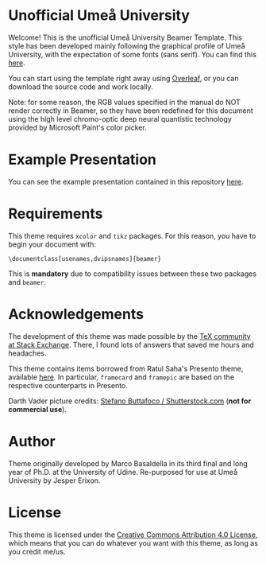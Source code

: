 Unofficial Umeå University
==========================

Welcome! This is the unofficial Umeå University Beamer Template. This style has been developed mainly following the graphical profile of Umeå University, with the expectation of some fonts (sans serif). You can find this [here](https://www.aurora.umu.se/stod-och-service/kommunikation/grafisk-profil/). 

You can start using the template right away using [Overleaf](<insert URL here>), or you can download the source code and work locally.

Note: for some reason, the RGB values specified in the manual do NOT render correctly in Beamer, so they have been redefined for this document using the high level chromo-optic deep neural quantistic technology provided by Microsoft Paint's color picker.

# Example Presentation

You can see the example presentation contained in this repository [here](https://v1.overleaf.com/latex/templates/umea-university-unofficial-beamer-theme/ptvmzxqzjhcn.pdf).

# Requirements

This theme requires `xcolor` and `tikz` packages. For this reason, you have to begin your document with:
```TeX
\documentclass[usenames,dvipsnames]{beamer}
```
This is **mandatory** due to compatibility issues between these two packages and `beamer`.

# Acknowledgements

The development of this theme was made possible by the [TeX community at Stack Exchange](http://tex.stackexchange.com/). There, I found lots of answers that saved me hours and headaches.

This theme contains items borrowed from Ratul Saha's Presento theme, available [here](https://github.com/RatulSaha/presento). In particular, `framecard` and `framepic` are based on the respective counterparts in Presento.

Darth Vader picture credits: [Stefano Buttafoco / Shutterstock.com](https://www.shutterstock.com/it/image-photo/san-benedetto-del-tronto-italy-may-282569735?src=Gy7YesGiMCm-Z7U5ypiWvw-1-11) (**not for commercial use**).

# Author

Theme originally developed by Marco Basaldella in its third final and long year of Ph.D. at the University of Udine. Re-purposed for use at Umeå University by Jesper Erixon.  

# License

This theme is licensed under the [Creative Commons Attribution 4.0 License](https://creativecommons.org/licenses/by/4.0/), which means that you can do whatever you want with this theme, as long as you credit me/us.
